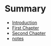 # Summary

* [Introduction](README.md)
* [First Chapter](chapter1.md)
* [Second Chapter](chapter2.md)
* [notes](notes.md)

